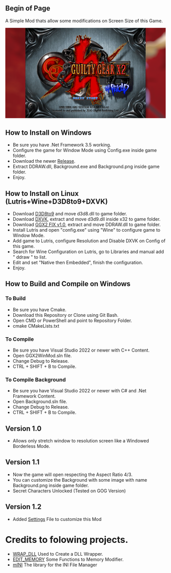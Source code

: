 ## Begin of Page
A Simple Mod thats allow some modifications on Screen Size of this Game.

![Av1.1](https://raw.githubusercontent.com/CoffeeLoader/GGX2-FIX/main/Screenshot/Av1.1.png)

## How to Install on Windows
* Be sure you have .Net Framework 3.5 working.
* Configure the game for Window Mode using Config.exe inside game folder.
* Download the newer [Release](https://github.com/CoffeeLoader/GGX2-FIX/releases).
* Extract DDRAW.dll, Background.exe and Background.png inside game folder.
* Enjoy.

## How to Install on Linux (Lutris+Wine+D3D8to9+DXVK)
* Download [D3D8to9](https://github.com/crosire/d3d8to9/releases) and move d3d8.dll to game folder.
* Download [DXVK](https://github.com/doitsujin/dxvk/releases/tag/v2.1), extract and move d3d9.dll inside x32 to game folder.
* Download [GGX2 FIX v1.0](https://github.com/CoffeeLoader/GGX2-FIX/releases/tag/v1.0), extract and move DDRAW.dll to game folder.
* Install Lutris and open "config.exe" using "Wine" to configure game to Window Mode.
* Add game to Lutris, configure Resolution and Disable DXVK on Config of this game.
* Search for Wine Configuration on Lutris, go to Libraries and manual add " ddraw " to list.
* Edit and set "Native then Embedded", finish the configuration.
* Enjoy.

## How to Build and Compile on Windows

### To Build
* Be sure you have Cmake.
* Download this Repository or Clone using Git Bash.
* Open CMD or PowerShell and point to Repository Folder.
* cmake CMakeLists.txt

### To Compile
* Be sure you have Visual Studio 2022 or newer with C++ Content.
* Open GGX2WinMod.sln file.
* Change Debug to Release.
* CTRL + SHIFT + B to Compile.

### To Compile Background
* Be sure you have Visual Studio 2022 or newer with C# and .Net Framework Content.
* Open Background.sln file.
* Change Debug to Release.
* CTRL + SHIFT + B to Compile.

## Version 1.0
* Allows only stretch window to resolution screen like a Windowed Borderless Mode.
## Version 1.1
* Now the game will open respecting the Aspect Ratio 4/3.
* You can customize the Background with some image with name Background.png inside game folder.
* Secret Characters Unlocked (Tested on GOG Version)
## Version 1.2
* Added [Settings](https://github.com/CoffeeLoader/GGX2-FIX/blob/main/Settings.ini) File to customize this Mod

# Credits to folowing projects.

* [WRAP_DLL](https://github.com/mavenlin/wrap_dll) Used to Create a DLL Wrapper.
* [EDIT_MEMORY](https://github.com/call-042PE/edit-memory) Some Functions to Memory Modifier.
* [mINI](https://github.com/pulzed/mINI) The library for the INI File Manager
